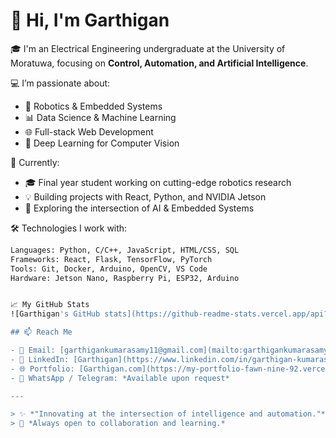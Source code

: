 # 👋 Hi, I'm Garthigan

🎓 I'm an Electrical Engineering undergraduate at the University of Moratuwa, focusing on **Control, Automation, and Artificial Intelligence**.

💻 I’m passionate about:
- 🤖 Robotics & Embedded Systems
- 📊 Data Science & Machine Learning
- 🌐 Full-stack Web Development
- 🧠 Deep Learning for Computer Vision

🌱 Currently:
- 🎓 Final year student working on cutting-edge robotics research
- 💡 Building projects with React, Python, and NVIDIA Jetson
- 🧪 Exploring the intersection of AI & Embedded Systems

🛠️ Technologies I work with:
```bash
Languages: Python, C/C++, JavaScript, HTML/CSS, SQL  
Frameworks: React, Flask, TensorFlow, PyTorch  
Tools: Git, Docker, Arduino, OpenCV, VS Code  
Hardware: Jetson Nano, Raspberry Pi, ESP32, Arduino


📈 My GitHub Stats  
![Garthigan's GitHub stats](https://github-readme-stats.vercel.app/api?username=Garthigan&show_icons=true&theme=tokyonight&count_private=true)

## 📫 Reach Me

- 📧 Email: [garthigankumarasamy11@gmail.com](mailto:garthigankumarasamy11@gmail.com)  
- 💼 LinkedIn: [Garthigan](https://www.linkedin.com/in/garthigan-kumarasamy-1450891a9/)  
- 🌐 Portfolio: [Garthigan.com](https://my-portfolio-fawn-nine-92.vercel.app)  
- 💬 WhatsApp / Telegram: *Available upon request*

---

> ✨ *"Innovating at the intersection of intelligence and automation."*  
> 💙 *Always open to collaboration and learning.*
